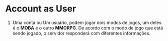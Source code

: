 # Account as User
1. Uma conta ou Um usuário, podem jogar dois modos de jogos, um deles é o **MOBA** e o outro **MMORPG**. De acordo com o modo de jogo que está sendo jogado, o servidor responderá com diferentes informações.